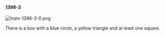 #### 1398-3
![train-1398-3-0.png](https://github.com/lil-lab/nlvr/raw/master/nlvr/train/images/66/train-1398-3-0.png "train-1398-3-0.png")

There is a box with a blue circle, a yellow triangle and at least one square.